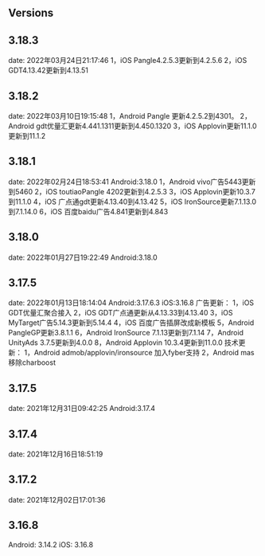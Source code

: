 ## Versions

## 3.18.3
date: 2022年03月24日21:17:46
1，iOS Pangle4.2.5.3更新到4.2.5.6
2，iOS GDT4.13.42更新到4.13.51

## 3.18.2
date: 2022年03月10日19:15:48
1，Android Pangle 更新4.2.5.2到4301。
2，Android gdt优量汇更新4.441.1311更新到4.450.1320
3，iOS Applovin更新11.1.0更新到11.1.2

## 3.18.1
date: 2022年02月24日18:53:41
Android:3.18.0
1，Android vivo广告5443更新到5460
2，iOS toutiaoPangle 4202更新到4.2.5.3
3，iOS Applovin更新10.3.7到11.1.0
4，iOS 广点通gdt更新4.13.40到4.13.42
5，iOS IronSource更新7.1.13.0到7.1.14.0
6，iOS 百度baidu广告4.841更新到4.843

## 3.18.0
date: 2022年01月27日19:22:49
Android:3.18.0

## 3.17.5
date: 2022年01月13日18:14:04
Android:3.17.6.3
iOS:3.16.8
广告更新：
1，iOS GDT优量汇聚合接入
2，iOS GDT广点通更新从4.13.33到4.13.40
3，iOS MyTarget广告5.14.3更新到5.14.4
4，iOS 百度广告插屏改成新模板
5，Android PangleGP更新3.8.1.1
6，Android IronSource 7.1.13更新到7.1.14
7，Android UnityAds 3.7.5更新到4.0.0
8，Android Applovin 10.3.4更新到11.0.0
技术更新：
1，Android admob/applovin/ironsource 加入fyber支持
2，Android mas移除charboost

## 3.17.5
date: 2021年12月31日09:42:25
Android:3.17.4

## 3.17.4
date: 2021年12月16日18:51:19

## 3.17.2
date: 2021年12月02日17:01:36

## 3.16.8
Android: 3.14.2
iOS: 3.16.8

